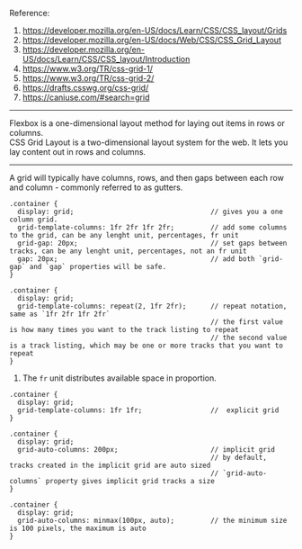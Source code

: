 Reference:
1. https://developer.mozilla.org/en-US/docs/Learn/CSS/CSS_layout/Grids
2. https://developer.mozilla.org/en-US/docs/Web/CSS/CSS_Grid_Layout
3. https://developer.mozilla.org/en-US/docs/Learn/CSS/CSS_layout/Introduction
4. https://www.w3.org/TR/css-grid-1/
5. https://www.w3.org/TR/css-grid-2/
6. https://drafts.csswg.org/css-grid/
7. https://caniuse.com/#search=grid

---

Flexbox is a one-dimensional layout method for laying out items in rows or columns.  
CSS Grid Layout is a two-dimensional layout system for the web. It lets you lay content out in rows and columns.

---

A grid will typically have columns, rows, and then gaps between each row and column - commonly referred to as gutters.


```
.container {
  display: grid;                                  // gives you a one column grid.
  grid-template-columns: 1fr 2fr 1fr 2fr;         // add some columns to the grid, can be any lenght unit, percentages, fr unit
  grid-gap: 20px;                                 // set gaps between tracks, can be any lenght unit, percentages, not an fr unit
  gap: 20px;                                      // add both `grid-gap` and `gap` properties will be safe.
}

.container {
  display: grid;
  grid-template-columns: repeat(2, 1fr 2fr);      // repeat notation, same as `1fr 2fr 1fr 2fr`
                                                  // the first value is how many times you want to the track listing to repeat
                                                  // the second value is a track listing, which may be one or more tracks that you want to repeat
}
```

1. The `fr` unit distributes available space in proportion.


```
.container {
  display: grid;
  grid-template-columns: 1fr 1fr;                 //  explicit grid
}

.container {
  display: grid;
  grid-auto-columns: 200px;                       // implicit grid
                                                  // by default, tracks created in the implicit grid are auto sized 
                                                  // `grid-auto-columns` property gives implicit grid tracks a size
}

.container {
  display: grid;
  grid-auto-columns: minmax(100px, auto);         // the minimum size is 100 pixels, the maximum is auto
}
```


